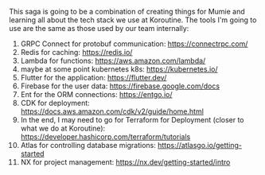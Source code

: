 This saga is going to be a combination of creating things for Mumie and learning all about the tech stack we use at Koroutine. The tools I'm going to use are the same as those used by our team internally:

1. GRPC Connect for protobuf communication: https://connectrpc.com/
2. Redis for caching: https://redis.io/
3. Lambda for functions: https://aws.amazon.com/lambda/
4. maybe at some point kubernetes k8s: https://kubernetes.io/
5. Flutter for the application: https://flutter.dev/
6. Firebase for the user data: https://firebase.google.com/docs
7. Ent for the ORM connections: https://entgo.io/
8. CDK for deployment: https://docs.aws.amazon.com/cdk/v2/guide/home.html
9. In the end, I may need to go for Terraform for Deployment (closer to what we do at Koroutine): https://developer.hashicorp.com/terraform/tutorials
10. Atlas for controlling database migrations: https://atlasgo.io/getting-started
11. NX for project management: https://nx.dev/getting-started/intro